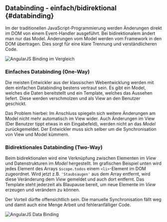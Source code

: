 ## Databinding - einfach/bidirektional {#databinding}
Im der traditionellen JavaScript-Programmierung werden Änderungen direkt im DOM von einem Event-Handler ausgeführt. Bei bidirektionalem ändert man nur das Model. Änderungen vom Model werden vom Framework in den DOM übertragen. Dies sorgt für eine klare Trennung und verständlicheren Code.

![AngularJS Binding im Vergleich](figures/binding-types.png)

### Einfaches Databinding (One-Way)
Die meisten Entwickler aus der klassischen Webentwicklung werden mit dem einfachen Databinding bestens vertraut sein. Es gibt ein Model, welches die Daten bereitstellt und ein Template, welches das Aussehen liefert. Diese werden verschmolzen und als View an den Benutzer geschickt.

Das Problem hierbei: Im Anschluss spiegeln sich weitere Änderungen am Model nicht mehr automatisch im View wider. Auch Änderungen im View (Der Benutzer tippt etwas in ein Eingabefeld), werden nicht an das *Model* zurückgemeldet. Der Entwickler muss sich selber um die Synchronisation von View und Model kümmern.

### Bidirektionales Databinding (Two-Way)
Beim bidirektionalen wird eine Verknüpfung zwischen Elementen im *View* und Datenstrukturen im *Model* hergestellt. Im grafischen Beispiel unten wird jedes Element des Arrays `$scope.todos` einem `<li>`-Element im DOM zugeordnet. Wird jetzt z.B. `'Staubsaugen'` aus dem Array entfernt, wird diese Veränderung dem *View* gemeldet und auch dort entfernt. Das Template steht jederzeit als Blaupause bereit, um neue Elemente im *View* erzeugen und verändern zu können.

Der Vorteil dürfte offensichtlich sein. Die manuelle Synchronisation fällt weg und damit auch eine Menge Arbeit und fehleranfälliger Code.

![AngularJS Data Binding](figures/data-binding.png)
